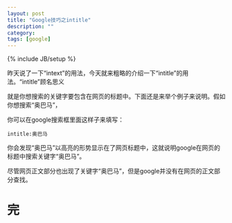 ```yaml
---
layout: post
title: "Google技巧之intitle"
description: ""
category: 
tags: [google]
---
```

{% include JB/setup %}

昨天说了一下“intext”的用法，今天就来粗略的介绍一下“intitle”的用法。“intitle”顾名思义

就是你想搜索的关键字要包含在网页的标题中。下面还是来举个例子来说明。假如你想搜索“奥巴马”，

你可以在google搜索框里面这样子来填写：

	intitle:奥巴马

你会发现“奥巴马”以高亮的形势显示在了网页标题中，这就说明google在网页的标题中搜索关键字“奥巴马”。

尽管网页正文部分也出现了关键字“奥巴马”，但是google并没有在网页的正文部分查找。

完
=


